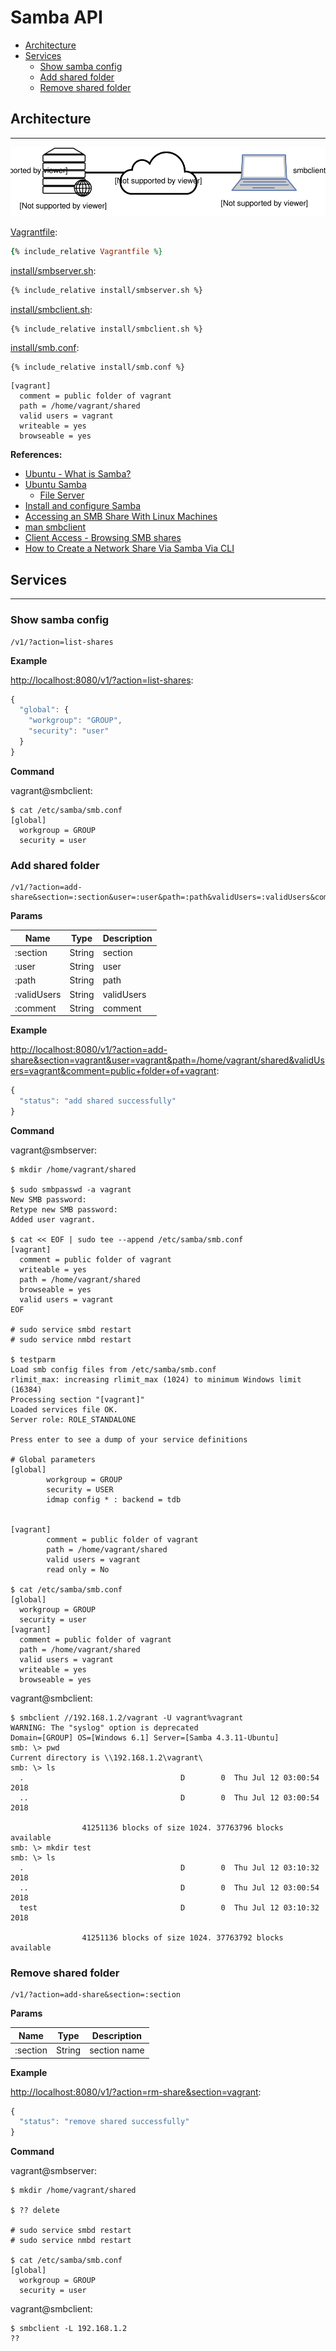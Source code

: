 # Samba API

- [Architecture](#architecture)
- [Services](#services)
  - [Show samba config](#show-samba-config)
  - [Add shared folder](#add-shared-folder)
  - [Remove shared folder](#remove-shared-folder)

## Architecture
---

![](assets/architecture.svg)

[Vagrantfile](Vagrantfile):
```ruby
{% include_relative Vagrantfile %}
```

[install/smbserver.sh](install/smbserver.sh):
```sh
{% include_relative install/smbserver.sh %}
```

[install/smbclient.sh](install/smbclient.sh):
```sh
{% include_relative install/smbclient.sh %}
```

[install/smb.conf](install/smb.conf):
```
{% include_relative install/smb.conf %}
```

```
[vagrant]
  comment = public folder of vagrant
  path = /home/vagrant/shared
  valid users = vagrant
  writeable = yes
  browseable = yes
```

**References:**
- [Ubuntu - What is Samba?](https://help.ubuntu.com/community/Samba)
- [Ubuntu Samba](https://help.ubuntu.com/lts/serverguide/samba.html.en)
  - [File Server](https://help.ubuntu.com/lts/serverguide/samba-fileserver.html.en)
- [Install and configure Samba](https://tutorials.ubuntu.com/tutorial/install-and-configure-samba#0)
- [Accessing an SMB Share With Linux Machines](https://www.tldp.org/HOWTO/SMB-HOWTO-8.html)
- [man smbclient](https://www.samba.org/samba/docs/current/man-html/smbclient.1.html)
- [Client Access - Browsing SMB shares](https://help.ubuntu.com/community/Samba/SambaClientGuide)
- [How to Create a Network Share Via Samba Via CLI](https://help.ubuntu.com/community/How%20to%20Create%20a%20Network%20Share%20Via%20Samba%20Via%20CLI%20%28Command-line%20interface/Linux%20Terminal%29%20-%20Uncomplicated,%20Simple%20and%20Brief%20Way!)

## Services
---

### Show samba config

```
/v1/?action=list-shares
```

**Example**

[http://localhost:8080/v1/?action=list-shares](http://localhost:8080/v1/?action=list-shares):

```js
{
  "global": {
    "workgroup": "GROUP",
    "security": "user"
  }
}
```

**Command**

vagrant@smbclient:
```
$ cat /etc/samba/smb.conf
[global]
  workgroup = GROUP
  security = user
```

### Add shared folder

```
/v1/?action=add-share&section=:section&user=:user&path=:path&validUsers=:validUsers&comment=:comment
```

**Params**

| Name | Type | Description |
|-|-|-|
| :section | String | section |
| :user | String | user |
| :path | String | path |
| :validUsers | String | validUsers |
| :comment | String | comment |

**Example**

[http://localhost:8080/v1/?action=add-share&section=vagrant&user=vagrant&path=/home/vagrant/shared&validUsers=vagrant&comment=public+folder+of+vagrant](http://localhost:8080/v1/?action=add-share&section=vagrant&user=vagrant&path=/home/vagrant/shared&validUsers=vagrant&comment=public+folder+of+vagrant):

```js
{
  "status": "add shared successfully"
}
```

**Command**

vagrant@smbserver:
```
$ mkdir /home/vagrant/shared

$ sudo smbpasswd -a vagrant
New SMB password:
Retype new SMB password:
Added user vagrant.

$ cat << EOF | sudo tee --append /etc/samba/smb.conf
[vagrant]
  comment = public folder of vagrant
  writeable = yes
  path = /home/vagrant/shared
  browseable = yes
  valid users = vagrant
EOF

# sudo service smbd restart
# sudo service nmbd restart

$ testparm
Load smb config files from /etc/samba/smb.conf
rlimit_max: increasing rlimit_max (1024) to minimum Windows limit (16384)
Processing section "[vagrant]"
Loaded services file OK.
Server role: ROLE_STANDALONE

Press enter to see a dump of your service definitions

# Global parameters
[global]
        workgroup = GROUP
        security = USER
        idmap config * : backend = tdb


[vagrant]
        comment = public folder of vagrant
        path = /home/vagrant/shared
        valid users = vagrant
        read only = No

$ cat /etc/samba/smb.conf
[global]
  workgroup = GROUP
  security = user
[vagrant]
  comment = public folder of vagrant
  path = /home/vagrant/shared
  valid users = vagrant
  writeable = yes
  browseable = yes
```

vagrant@smbclient:
```
$ smbclient //192.168.1.2/vagrant -U vagrant%vagrant
WARNING: The "syslog" option is deprecated
Domain=[GROUP] OS=[Windows 6.1] Server=[Samba 4.3.11-Ubuntu]
smb: \> pwd
Current directory is \\192.168.1.2\vagrant\
smb: \> ls
  .                                   D        0  Thu Jul 12 03:00:54 2018
  ..                                  D        0  Thu Jul 12 03:00:54 2018

                41251136 blocks of size 1024. 37763796 blocks available
smb: \> mkdir test
smb: \> ls
  .                                   D        0  Thu Jul 12 03:10:32 2018
  ..                                  D        0  Thu Jul 12 03:00:54 2018
  test                                D        0  Thu Jul 12 03:10:32 2018

                41251136 blocks of size 1024. 37763792 blocks available
```

<!-- 
TODO
Connect to Server > 192.168.1.2
smb://192.168.1.2/vagrant
$ nautilus smb:///
$ nautilus smb://192.168.1.2/vagrant
$ smbclient -L 192.168.1.2
$ smbclient //192.168.1.2/vagrant -U vagrant%vagrant
smb: \> help
?              allinfo        altname        archive        backup
blocksize      cancel         case_sensitive cd             chmod
chown          close          del            dir            du
echo           exit           get            getfacl        geteas
hardlink       help           history        iosize         lcd
link           lock           lowercase      ls             l
mask           md             mget           mkdir          more
mput           newer          notify         open           posix
posix_encrypt  posix_open     posix_mkdir    posix_rmdir    posix_unlink
print          prompt         put            pwd            q
queue          quit           readlink       rd             recurse
reget          rename         reput          rm             rmdir
showacls       setea          setmode        scopy          stat
symlink        tar            tarmode        timeout        translate
unlock         volume         vuid           wdel           logon
listconnect    showconnect    tcon           tdis           tid
logoff         ..             !
$ smbclient //192.168.1.2/vagrant -U vagrant%vagrant -c "ls"
$ smbclient //192.168.1.2/vagrant -U vagrant -N -c "ls"
$ smbclient //192.168.1.2/vagrant -U vagrant -A ~/.smbclient -c "ls"
$ smbtree
$ mount -t cifs -o <username>,<password> //<servername>/<sharename> /mnt/point/
-->

### Remove shared folder

```
/v1/?action=add-share&section=:section
```

**Params**

| Name | Type | Description |
|-|-|-|
| :section | String | section name |

**Example**

[http://localhost:8080/v1/?action=rm-share&section=vagrant](http://localhost:8080/v1/?action=rm-share&section=vagrant):

```js
{
  "status": "remove shared successfully"
}
```

**Command**

vagrant@smbserver:
```
$ mkdir /home/vagrant/shared

$ ?? delete

# sudo service smbd restart
# sudo service nmbd restart

$ cat /etc/samba/smb.conf
[global]
  workgroup = GROUP
  security = user
```

vagrant@smbclient:
```
$ smbclient -L 192.168.1.2
??
```